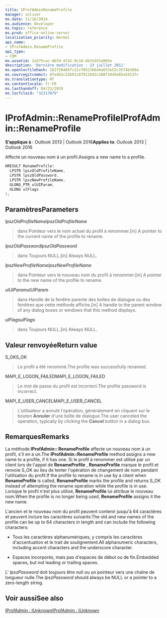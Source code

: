 ```yaml
---
title: IProfAdminRenameProfile
manager: soliver
ms.date: 11/16/2014
ms.audience: Developer
ms.topic: reference
ms.prod: office-online-server
localization_priority: Normal
api_name:
- IProfAdmin.RenameProfile
api_type:
- COM
ms.assetid: 2a575cac-dbfd-4f42-9c10-4b7e355a065e
description: 'Dernière modification : 23 juillet 2011'
ms.openlocfilehash: 162f20485fc21cf8523b6d4a653e52c35f4b3d9a
ms.sourcegitcommit: 8fe462c32b91c87911942c188f3445e85a54137c
ms.translationtype: MT
ms.contentlocale: fr-FR
ms.lasthandoff: 04/23/2019
ms.locfileid: "32317079"
---
```

# <a name="iprofadminrenameprofile"></a><span data-ttu-id="693b8-103">IProfAdmin::RenameProfile</span><span class="sxs-lookup"><span data-stu-id="693b8-103">IProfAdmin::RenameProfile</span></span>

  
  
<span data-ttu-id="693b8-104">**S’applique à** : Outlook 2013 | Outlook 2016</span><span class="sxs-lookup"><span data-stu-id="693b8-104">**Applies to**: Outlook 2013 | Outlook 2016</span></span> 
  
<span data-ttu-id="693b8-105">Affecte un nouveau nom à un profil.</span><span class="sxs-lookup"><span data-stu-id="693b8-105">Assigns a new name to a profile.</span></span>
  
```cpp
HRESULT RenameProfile(
  LPSTR lpszOldProfileName,
  LPSTR lpszOldPassword,
  LPSTR lpszNewProfileName,
  ULONG_PTR ulUIParam,
  ULONG ulFlags
);
```

## <a name="parameters"></a><span data-ttu-id="693b8-106">Paramètres</span><span class="sxs-lookup"><span data-stu-id="693b8-106">Parameters</span></span>

 <span data-ttu-id="693b8-107">_lpszOldProfileName_</span><span class="sxs-lookup"><span data-stu-id="693b8-107">_lpszOldProfileName_</span></span>
  
> <span data-ttu-id="693b8-108">dans Pointeur vers le nom actuel du profil à renommer.</span><span class="sxs-lookup"><span data-stu-id="693b8-108">[in] A pointer to the current name of the profile to rename.</span></span>
    
 <span data-ttu-id="693b8-109">_lpszOldPassword_</span><span class="sxs-lookup"><span data-stu-id="693b8-109">_lpszOldPassword_</span></span>
  
> <span data-ttu-id="693b8-110">dans Toujours NULL.</span><span class="sxs-lookup"><span data-stu-id="693b8-110">[in] Always NULL.</span></span>
    
 <span data-ttu-id="693b8-111">_lpszNewProfileName_</span><span class="sxs-lookup"><span data-stu-id="693b8-111">_lpszNewProfileName_</span></span>
  
> <span data-ttu-id="693b8-112">dans Pointeur vers le nouveau nom du profil à renommer.</span><span class="sxs-lookup"><span data-stu-id="693b8-112">[in] A pointer to the new name of the profile to rename.</span></span>
    
 <span data-ttu-id="693b8-113">_ulUIParam_</span><span class="sxs-lookup"><span data-stu-id="693b8-113">_ulUIParam_</span></span>
  
> <span data-ttu-id="693b8-114">dans Handle de la fenêtre parente des boîtes de dialogue ou des fenêtres que cette méthode affiche.</span><span class="sxs-lookup"><span data-stu-id="693b8-114">[in] A handle to the parent window of any dialog boxes or windows that this method displays.</span></span> 
    
 <span data-ttu-id="693b8-115">_ulFlags_</span><span class="sxs-lookup"><span data-stu-id="693b8-115">_ulFlags_</span></span>
  
> <span data-ttu-id="693b8-116">dans Toujours NULL.</span><span class="sxs-lookup"><span data-stu-id="693b8-116">[in] Always NULL.</span></span>
    
## <a name="return-value"></a><span data-ttu-id="693b8-117">Valeur renvoyée</span><span class="sxs-lookup"><span data-stu-id="693b8-117">Return value</span></span>

<span data-ttu-id="693b8-118">S_OK</span><span class="sxs-lookup"><span data-stu-id="693b8-118">S_OK</span></span> 
  
> <span data-ttu-id="693b8-119">Le profil a été renommé.</span><span class="sxs-lookup"><span data-stu-id="693b8-119">The profile was successfully renamed.</span></span>
    
<span data-ttu-id="693b8-120">MAPI_E_LOGON_FAILED</span><span class="sxs-lookup"><span data-stu-id="693b8-120">MAPI_E_LOGON_FAILED</span></span> 
  
> <span data-ttu-id="693b8-121">Le mot de passe du profil est incorrect.</span><span class="sxs-lookup"><span data-stu-id="693b8-121">The profile password is incorrect.</span></span>
    
<span data-ttu-id="693b8-122">MAPI_E_USER_CANCEL</span><span class="sxs-lookup"><span data-stu-id="693b8-122">MAPI_E_USER_CANCEL</span></span> 
  
> <span data-ttu-id="693b8-123">L'utilisateur a annulé l'opération, généralement en cliquant sur le bouton **Annuler** d'une boîte de dialogue.</span><span class="sxs-lookup"><span data-stu-id="693b8-123">The user canceled the operation, typically by clicking the **Cancel** button in a dialog box.</span></span> 
    
## <a name="remarks"></a><span data-ttu-id="693b8-124">Remarques</span><span class="sxs-lookup"><span data-stu-id="693b8-124">Remarks</span></span>

<span data-ttu-id="693b8-125">La méthode **IProfAdmin:: RenameProfile** affecte un nouveau nom à un profil, s'il en a un.</span><span class="sxs-lookup"><span data-stu-id="693b8-125">The **IProfAdmin::RenameProfile** method assigns a new name to a profile, if it has one.</span></span> <span data-ttu-id="693b8-126">Si le profil à renommer est utilisé par un client lors de l'appel de **RenameProfile** , **RenameProfile** marque le profil et renvoie S_OK au lieu de tenter l'opération de changement de nom pendant l'utilisation du profil.</span><span class="sxs-lookup"><span data-stu-id="693b8-126">If the profile to rename is in use by a client when **RenameProfile** is called, **RenameProfile** marks the profile and returns S_OK instead of attempting the rename operation while the profile is in use.</span></span> <span data-ttu-id="693b8-127">Lorsque le profil n'est plus utilisé, **RenameProfile** lui attribue le nouveau nom.</span><span class="sxs-lookup"><span data-stu-id="693b8-127">When the profile is no longer being used, **RenameProfile** assigns it the new name.</span></span> 
  
<span data-ttu-id="693b8-128">L'ancien et le nouveau nom du profil peuvent contenir jusqu'à 64 caractères et peuvent inclure les caractères suivants:</span><span class="sxs-lookup"><span data-stu-id="693b8-128">The old and new names of the profile can be up to 64 characters in length and can include the following characters:</span></span>
  
- <span data-ttu-id="693b8-129">Tous les caractères alphanumériques, y compris les caractères d'accentuation et le trait de soulignement.</span><span class="sxs-lookup"><span data-stu-id="693b8-129">All alphanumeric characters, including accent characters and the underscore character.</span></span>
    
- <span data-ttu-id="693b8-130">Espaces incorporés, mais pas d'espaces de début ou de fin.</span><span class="sxs-lookup"><span data-stu-id="693b8-130">Embedded spaces, but not leading or trailing spaces.</span></span>
    
<span data-ttu-id="693b8-131">L' _lpszPassword_ doit toujours être null ou un pointeur vers une chaîne de longueur nulle.</span><span class="sxs-lookup"><span data-stu-id="693b8-131">The  _lpszPassword_ should always be NULL or a pointer to a zero-length string.</span></span> 
  
## <a name="see-also"></a><span data-ttu-id="693b8-132">Voir aussi</span><span class="sxs-lookup"><span data-stu-id="693b8-132">See also</span></span>



[<span data-ttu-id="693b8-133">IProfAdmin : IUnknown</span><span class="sxs-lookup"><span data-stu-id="693b8-133">IProfAdmin : IUnknown</span></span>](iprofadminiunknown.md)

